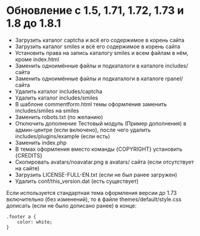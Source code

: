 Обновление с 1.5, 1.71, 1.72, 1.73 и 1.8 до 1.8.1
=================================================

* Загрузить каталог captcha и всё его содержимое в корень сайта
* Загрузить каталог smiles и всё его содержимое в корень сайта
* Установить права на запись каталогу smiles и всем файлам в нём, кроме index.html
* Заменить одноимённые файлы и подкаталоги в каталоге includes/ сайта
* Заменить одноимённые файлы и подкаталоги в каталоге rpanel/ сайта
* Удалить каталог includes/captcha
* Удалить каталог includes/smiles
* В шаблоне commentform.html темы оформления заменить includes/smiles на smiles
* Заменить robots.txt (по желанию)
* Отключить дополнение Тестовый модуль (Пример дополнения) в админ-центре (если включено), после чего удалить includes/plugins/example (если есть)
* Заменить index.php
* В темах оформления вместо команды {COPYRIGHT} установить {CREDITS}
* Скопировать avatars/noavatar.png в avatars/ сайта (если отсутствует на сайте)
* Загрузить LICENSE-FULL-EN.txt (если не был ранее загружен)
* Удалить conf/this_version.dat (есть существует)

Если используется стандартная тема оформления версии до 1.73 включительно (без изменений), то в файле themes/default/style.css дописать (если не было дописано ранее) в конце:

	.footer a {
        color: white;
    }
